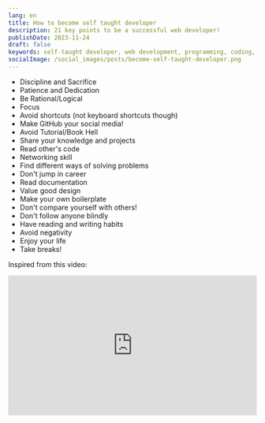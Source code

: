 ```yaml
---
lang: en
title: How to become self taught developer
description: 21 key points to be a successful web developer!
publishDate: 2023-11-24
draft: false
keywords: self-taught developer, web development, programming, coding, software engineering, learning to code, developer tips, coding journey, programming advice, self-learning, tech career, software development, coding skills, developer roadmap, tech tips, programming journey, coding advice, developer skills, learning programming, tech industry, software career
socialImage: /social_images/posts/become-self-taught-developer.png
---
```


- Discipline and Sacrifice
- Patience and Dedication
- Be Rational/Logical
- Focus
- Avoid shortcuts (not keyboard shortcuts though)
- Make GitHub your social media!
- Avoid Tutorial/Book Hell
- Share your knowledge and projects
- Read other's code
- Networking skill
- Find different ways of solving problems
- Don't jump in career
- Read documentation
- Value good design
- Make your own boilerplate
- Don't compare yourself with others!
- Don't follow anyone blindly
- Have reading and writing habits
- Avoid negativity
- Enjoy your life
- Take breaks!

Inspired from this video:

<iframe src="https://www.youtube.com/embed/XhaBrrOEahU?si=qM9kWtOtwik4quSy" title="YouTube video player" frameborder="0" allow="accelerometer; autoplay; clipboard-write; encrypted-media; gyroscope; picture-in-picture; web-share" allowfullscreen style="width: 100%;aspect-ratio: 16/9;""></iframe>
